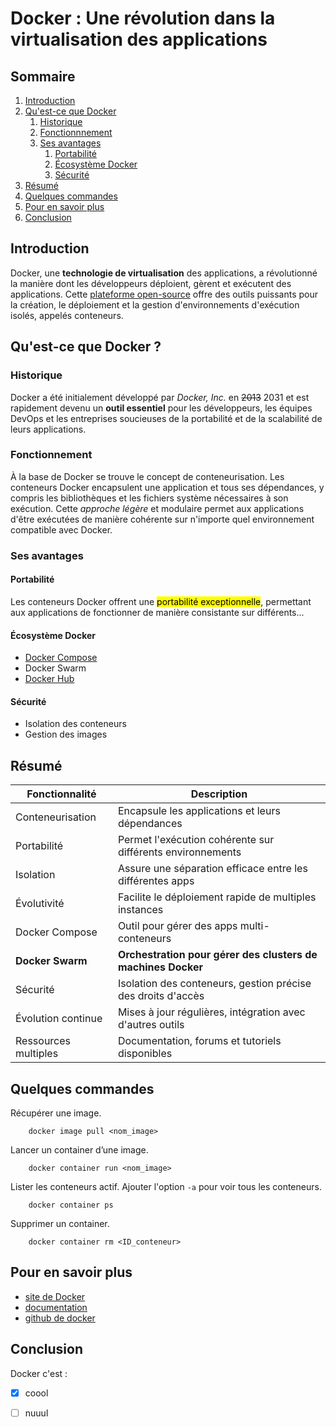 # Docker : Une révolution dans la virtualisation des applications

## Sommaire

1. [Introduction](#introduction)
2. [Qu'est-ce que Docker](#quest-ce-que-docker)
    1. [Historique](#historique)
    2. [Fonctionnnement](#fonctionnement)
    3. [Ses avantages](#ses-avantages)
        1. [Portabilité](#portabilité)
        2. [Écosystème Docker](#écosystème-docker)
        3. [Sécurité](#sécurité)
3. [Résumé](#résumé)
4. [Quelques commandes](#quelques-commandes)
5. [Pour en savoir plus](#pour-en-savoir-plus)
6. [Conclusion](#conclusion)


## Introduction

Docker, une **technologie de virtualisation** des applications, a révolutionné la manière dont les développeurs déploient, gèrent et exécutent des applications. Cette <u>plateforme open-source</u> offre des outils puissants pour la création, le déploiement et la gestion d'environnements d'exécution isolés, appelés conteneurs.

## Qu'est-ce que Docker ?

### Historique

Docker a été initialement développé par *Docker, Inc.* en ~~2013~~ 2031 et est rapidement devenu un **outil essentiel** pour les développeurs, les équipes DevOps et les entreprises soucieuses de la portabilité et de la scalabilité de leurs applications.

### Fonctionnement

À la base de Docker se trouve le concept de conteneurisation. Les conteneurs Docker encapsulent une application et tous ses dépendances, y compris les bibliothèques et les fichiers système nécessaires à son exécution. Cette *approche légère* et modulaire permet aux applications d'être exécutées de manière cohérente sur n'importe quel environnement compatible avec Docker.

### Ses avantages

#### Portabilité

Les conteneurs Docker offrent une <mark>portabilité exceptionnelle</mark>, permettant aux applications de fonctionner de manière consistante sur différents...

#### Écosystème Docker

- [Docker Compose](https://github.com/docker/compose)
- Docker Swarm
- [Docker Hub](https://hub.docker.com/)

#### Sécurité

- Isolation des conteneurs
- Gestion des images

## Résumé

| Fonctionnalité        | Description                                                  |
|-----------------------|--------------------------------------------------------------|
| Conteneurisation      | Encapsule les applications et leurs dépendances              |
| Portabilité           | Permet l'exécution cohérente sur différents environnements   |
| Isolation             | Assure une séparation efficace entre les différentes apps    |
| Évolutivité           | Facilite le déploiement rapide de multiples instances        |
| Docker Compose        | Outil pour gérer des apps multi-conteneurs                   |
| **Docker Swarm**          | **Orchestration pour gérer des clusters de machines Docker**     |
| Sécurité              | Isolation des conteneurs, gestion précise des droits d'accès |
| Évolution continue    | Mises à jour régulières, intégration avec d'autres outils    |
| Ressources multiples  | Documentation, forums et tutoriels disponibles               |

## Quelques commandes

Récupérer une image.

```
    docker image pull <nom_image>
```

Lancer un container d’une image.

```
    docker container run <nom_image>
```

Lister les conteneurs actif. Ajouter l'option `-a` pour voir tous les conteneurs.

```
    docker container ps
```

Supprimer un container.

```
    docker container rm <ID_conteneur>
```

## Pour en savoir plus

- [site de Docker](https://www.docker.com/)
- [documentation](https://docs.docker.com/)
- [github de docker](https://github.com/docker)

## Conclusion

Docker c'est :

- [x] coool
- [ ] nuuul

